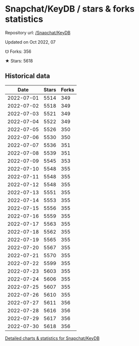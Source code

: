 # Snapchat/KeyDB / stars & forks statistics

Repository url: [/Snapchat/KeyDB](https://github.com/Snapchat/KeyDB)

Updated on Oct 2022, 07

☋ Forks: 356

★ Stars: 5618

## Historical data
| Date | Stars | Forks |
|------|-------|-------|
| 2022-07-01 | 5514 | 349 | 
| 2022-07-02 | 5518 | 349 | 
| 2022-07-03 | 5521 | 349 | 
| 2022-07-04 | 5522 | 349 | 
| 2022-07-05 | 5526 | 350 | 
| 2022-07-06 | 5530 | 350 | 
| 2022-07-07 | 5536 | 351 | 
| 2022-07-08 | 5539 | 351 | 
| 2022-07-09 | 5545 | 353 | 
| 2022-07-10 | 5548 | 355 | 
| 2022-07-11 | 5548 | 355 | 
| 2022-07-12 | 5548 | 355 | 
| 2022-07-13 | 5551 | 355 | 
| 2022-07-14 | 5553 | 355 | 
| 2022-07-15 | 5556 | 355 | 
| 2022-07-16 | 5559 | 355 | 
| 2022-07-17 | 5563 | 355 | 
| 2022-07-18 | 5562 | 355 | 
| 2022-07-19 | 5565 | 355 | 
| 2022-07-20 | 5567 | 355 | 
| 2022-07-21 | 5570 | 355 | 
| 2022-07-22 | 5599 | 355 | 
| 2022-07-23 | 5603 | 355 | 
| 2022-07-24 | 5606 | 355 | 
| 2022-07-25 | 5607 | 355 | 
| 2022-07-26 | 5610 | 355 | 
| 2022-07-27 | 5611 | 356 | 
| 2022-07-28 | 5616 | 356 | 
| 2022-07-29 | 5617 | 356 | 
| 2022-07-30 | 5618 | 356 | 


[Detailed charts & statistics for Snapchat/KeyDB](https://reviewgithub.com/rep/Snapchat/KeyDB)
